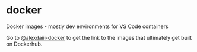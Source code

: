 # docker
Docker images - mostly dev environments for VS Code containers

Go to [@alexdaiii-docker](https://github.com/alexdaiii-docker) to get the link to the images that ultimately get built on Dockerhub.
